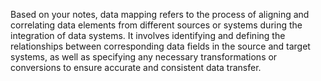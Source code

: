 Based on your notes, data mapping refers to the process of aligning and correlating data elements from different sources or systems during the integration of data systems. It involves identifying and defining the relationships between corresponding data fields in the source and target systems, as well as specifying any necessary transformations or conversions to ensure accurate and consistent data transfer.

